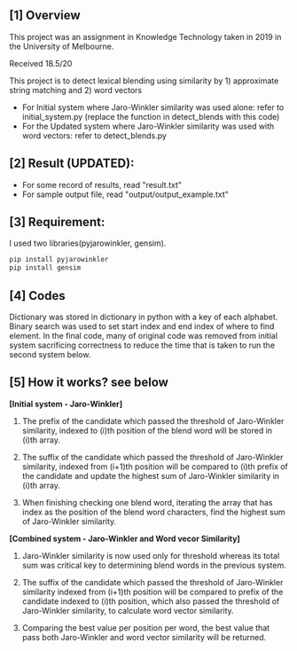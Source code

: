 ## [1] Overview
This project was an assignment in Knowledge Technology taken in 2019 in the University of Melbourne.

Received 18.5/20

This project is to detect lexical blending using similarity by 1) approximate string matching and 2) word vectors
* For Initial system where Jaro-Winkler similarity was used alone:
        refer to initial_system.py (replace the function in detect_blends with this code)
* For the Updated system where Jaro-Winkler similarity was used with word vectors:
	refer to detect_blends.py 


## [2] Result (UPDATED):
* For some record of results, read "result.txt"
* For sample output file, read "output/output_example.txt"


## [3] Requirement:
I used two libraries(pyjarowinkler, gensim).
```bash
pip install pyjarowinkler
pip install gensim
```

## [4] Codes
Dictionary was stored in dictionary in python with a key of each alphabet.
Binary search was used to set start index and end index of where to find element.
In the final code, many of original code was removed from initial system sacrificing correctness to reduce the time that is taken to run the second system below. 


## [5] How it works? see below

**[Initial system - Jaro-Winkler]**
1. The prefix of the candidate which passed the threshold of Jaro-Winkler similarity, 
indexed to (i)th position of the blend word will be stored in (i)th array.

2. The suffix of the candidate which passed the threshold of Jaro-Winkler similarity, 
indexed from (i+1)th position will be compared to (i)th prefix of the candidate 
and update the highest sum of Jaro-Winkler similarity in (i)th array. 

3. When finishing checking one blend word, iterating the array that has index as the position of the blend word characters, 
find the highest sum of Jaro-Winkler similarity.


**[Combined system - Jaro-Winkler and Word vecor Similarity]**
1. Jaro-Winkler similarity is now used only for threshold 
whereas its total sum was critical key to determining blend words in the previous system. 

2. The suffix of the candidate which passed the threshold of Jaro-Winkler similarity 
indexed from (i+1)th position will be compared to prefix of the candidate indexed to (i)th position, 
which also passed the threshold of Jaro-Winkler similarity, to calculate word vector similarity.

3. Comparing the best value per position per word, the best value that pass both Jaro-Winkler and word vector similarity will be returned.
